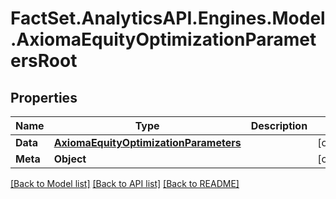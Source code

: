 # FactSet.AnalyticsAPI.Engines.Model.AxiomaEquityOptimizationParametersRoot

## Properties

Name | Type | Description | Notes
------------ | ------------- | ------------- | -------------
**Data** | [**AxiomaEquityOptimizationParameters**](AxiomaEquityOptimizationParameters.md) |  | [optional] 
**Meta** | **Object** |  | [optional] 

[[Back to Model list]](../README.md#documentation-for-models) [[Back to API list]](../README.md#documentation-for-api-endpoints) [[Back to README]](../README.md)

